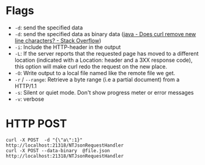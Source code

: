 


Flags
=====

* `-d`: send the specified data
* `-d`: send the specified data as binary data ([java - Does curl remove new line characters? - Stack Overflow](http://stackoverflow.com/questions/17456584/does-curl-remove-new-line-characters))
* `-i`: Include the HTTP-header in the  output
* `-L`: If  the  server  reports  that  the requested page has moved to a different location (indicated with a Location: header and a 3XX response code), this option will make curl redo the request on the new place.
* `-O`: Write output to a local file named like the remote file we get.
* `-r` / `--range`: Retrieve a byte range (i.e a partial document) from a HTTP/1.1
* `-s`: Silent or quiet  mode. Don't show progress meter or error messages
* `-v`: verbose



HTTP POST
=========

```
curl -X POST  -d "{\"a\":1}" http://localhost:21318/NTJsonRequestHandler
curl -X POST --data-binary  @file.json http://localhost:21318/NTJsonRequestHandler
```

